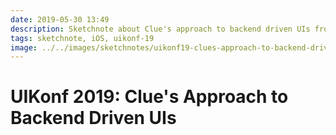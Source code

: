 ```yaml
---
date: 2019-05-30 13:49
description: Sketchnote about Clue's approach to backend driven UIs from UIKonf 2019
tags: sketchnote, iOS, uikonf-19
image: ../../images/sketchnotes/uikonf19-clues-approach-to-backend-driven-ui-small.jpg
---
```


# UIKonf 2019: Clue's Approach to Backend Driven UIs
